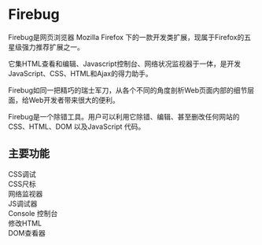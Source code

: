# Firebug
Firebug是网页浏览器 Mozilla Firefox 下的一款开发类扩展，现属于Firefox的五星级强力推荐扩展之一。
		
它集HTML查看和编辑、Javascript控制台、网络状况监视器于一体，是开发JavaScript、CSS、HTML和Ajax的得力助手。	
	
Firebug如同一把精巧的瑞士军刀，从各个不同的角度剖析Web页面内部的细节层面，给Web开发者带来很大的便利。		

Firebug是一个除错工具。用户可以利用它除错、编辑、甚至删改任何网站的 CSS、HTML、DOM 以及JavaScript 代码。	
	
## **主要功能**		
CSS调试		
CSS尺标		
网络监视器		
JS调试器		
Console 控制台		
修改HTML		
DOM查看器		
